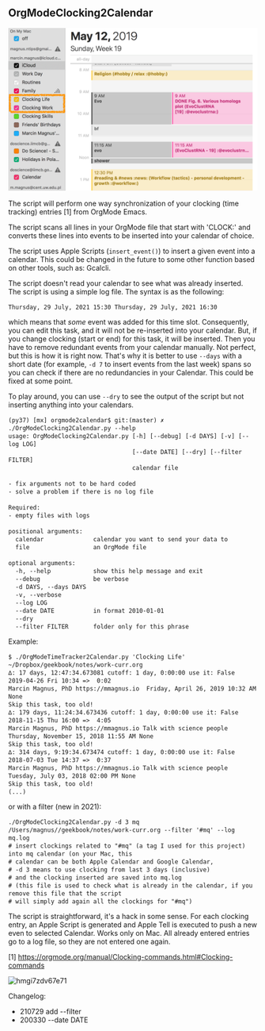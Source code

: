 OrgModeClocking2Calendar
-------------------------------------------------------------------------------

![](example.png)

The script will perform one way synchronization of your clocking (time tracking) entries [1] from OrgMode Emacs.

The script scans all lines in your OrgMode file that start with 'CLOCK:' and converts these lines into events to be inserted into your calendar of choice.

The script uses Apple Scripts (`insert_event()`) to insert a given event into a calendar. This could be changed in the future to some other function based on other tools, such as: Gcalcli.

The script doesn't read your calendar to see what was already inserted. The script is using a simple log file. The syntax is as the following:

	Thursday, 29 July, 2021 15:30 Thursday, 29 July, 2021 16:30

which means that *some* event was added for this time slot. Consequently, you can edit this task, and it will not be re-inserted into your calendar. But, if you change clocking (start or end) for this task,  it will be inserted. Then you have to remove redundant events from your calendar manually. Not perfect, but this is how it is right now. That's why it is better to use `--days` with a short date (for example, `-d 7` to insert events from the last week) spans so you can check if there are no redundancies in your Calendar. This could be fixed at some point.

To play around, you can use `--dry` to see the output of the script but not inserting anything into your calendars.

    (py37) [mx] orgmode2calendar$ git:(master) ✗ ./OrgModeClocking2Calendar.py --help
    usage: OrgModeClocking2Calendar.py [-h] [--debug] [-d DAYS] [-v] [--log LOG]
                                       [--date DATE] [--dry] [--filter FILTER]
                                       calendar file

    - fix arguments not to be hard coded
    - solve a problem if there is no log file

    Required:
    - empty files with logs

    positional arguments:
      calendar              calendar you want to send your data to
      file                  an OrgMode file

    optional arguments:
      -h, --help            show this help message and exit
      --debug               be verbose
      -d DAYS, --days DAYS
      -v, --verbose
      --log LOG
      --date DATE           in format 2010-01-01
      --dry
      --filter FILTER       folder only for this phrase

Example:

    $ ./OrgModeTimeTracker2Calendar.py 'Clocking Life' ~/Dropbox/geekbook/notes/work-curr.org
    ∆: 17 days, 12:47:34.673081 cutoff: 1 day, 0:00:00 use it: False
    2019-04-26 Fri 10:34 =>  0:02
    Marcin Magnus, PhD https://mmagnus.io  Friday, April 26, 2019 10:32 AM None
    Skip this task, too old!
    ∆: 179 days, 11:24:34.673436 cutoff: 1 day, 0:00:00 use it: False
    2018-11-15 Thu 16:00 =>  4:05
    Marcin Magnus, PhD https://mmagnus.io Talk with science people Thursday, November 15, 2018 11:55 AM None
    Skip this task, too old!
    ∆: 314 days, 9:19:34.673474 cutoff: 1 day, 0:00:00 use it: False
    2018-07-03 Tue 14:37 =>  0:37
    Marcin Magnus, PhD https://mmagnus.io Talk with science people Tuesday, July 03, 2018 02:00 PM None
    Skip this task, too old!
    (...)

or with a filter (new in 2021):

    ./OrgModeClocking2Calendar.py -d 3 mq  /Users/magnus//geekbook/notes/work-curr.org --filter '#mq' --log mq.log
    # insert clockings related to "#mq" (a tag I used for this project) into mq calendar (on your Mac, this 
    # calendar can be both Apple Calendar and Google Calendar, 
    # -d 3 means to use clocking from last 3 days (inclusive)
    # and the clocking inserted are saved into mq.log
    # (this file is used to check what is already in the calendar, if you remove this file that the script 
    # will simply add again all the clockings for "#mq")

The script is straightforward, it's a hack in some sense. For each clocking entry, an Apple Script is generated and Apple Tell is executed to push a new even to selected Calendar. Works only on Mac. All already entered entries go to a log file, so they are not entered one again.

[1] https://orgmode.org/manual/Clocking-commands.html#Clocking-commands

![hmgi7zdv67e71](https://user-images.githubusercontent.com/118740/127624535-66fa5243-94f3-4d4d-90a7-b60ae8a8f0d3.jpg)

Changelog:

- 210729 add --filter
- 200330 --date DATE
